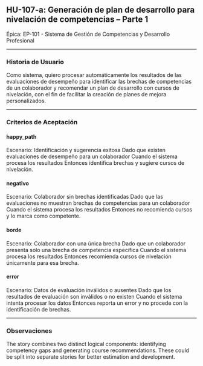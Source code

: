 ## HU-107-a: Generación de plan de desarrollo para nivelación de competencias – Parte 1

Épica: EP-101 - Sistema de Gestión de Competencias y Desarrollo Profesional  

---

### Historia de Usuario

Como sistema, quiero procesar automáticamente los resultados de las evaluaciones de desempeño para identificar las brechas de competencias de un colaborador y recomendar un plan de desarrollo con cursos de nivelación, con el fin de facilitar la creación de planes de mejora personalizados.

---

### Criterios de Aceptación

#### happy_path
Escenario: Identificación y sugerencia exitosa
 Dado que existen evaluaciones de desempeño para un colaborador
 Cuando el sistema procesa los resultados
 Entonces identifica brechas y sugiere cursos de nivelación.

#### negativo
Escenario: Colaborador sin brechas identificadas
 Dado que las evaluaciones no muestran brechas de competencias para un colaborador
 Cuando el sistema procesa los resultados
 Entonces no recomienda cursos y lo marca como competente.

#### borde
Escenario: Colaborador con una única brecha
 Dado que un colaborador presenta solo una brecha de competencia específica
 Cuando el sistema procesa los resultados
 Entonces recomienda cursos de nivelación únicamente para esa brecha.

#### error
Escenario: Datos de evaluación inválidos o ausentes
 Dado que los resultados de evaluación son inválidos o no existen
 Cuando el sistema intenta procesar los datos
 Entonces reporta un error y no procede con la identificación de brechas.

---

### Observaciones
The story combines two distinct logical components: identifying competency gaps and generating course recommendations. These could be split into separate stories for better estimation and development.